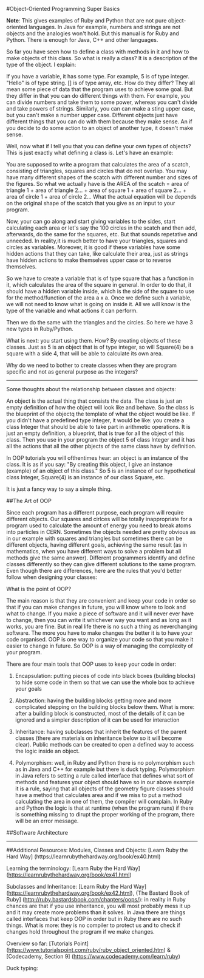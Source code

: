 #Object-Oriented Programming Super Basics

**Note**: This gives examples of Ruby and Python that are not pure object-oriented languages. In Java for example, numbers and strings are not objects and the analogies won't hold. But this manual is for Ruby and Python. There is enough for Java, C++ and other languages.

So far you have seen how to define a class with methods in it and how to make objects of this class. So what is really a class? It is a description of the type of the object. I explain: 

If you have a variable, it has some type. For example, 5 is of type integer. "Hello" is of type string. [] is of type array, etc. How do they differ? They all mean some piece of data that the program uses to achieve some goal. But they differ in that you can do different things with them. For example, you can divide numbers and take them to some power, whereas you can't divide and take powers of strings. Similarly, you can can make a sting upper case, but you can't make a number upper case. Different objects just have different things that you can do with them because they make sense. An if you decide to do some action to an object of another type, it doesn't make sense. 

Well, now what if I tell you that you can define your own types of objects? This is just exactly what defining a class is. Let's have an example: 

You are supposed to write a program that calculates the area of a scatch, consisting of triangles, squares and circles that do not overlap. You may have many different shapes of the scatch with different number and sizes of the figures. So what we actually have is the AREA of the scatch = area of triangle 1 + area of triangle 2... + area of square 1 + area of square 2... + area of circle 1 + area of circle 2... What the actual equation will be depends on the original shape of the scatch that you give as an input to your program. 

Now, your can go along and start giving variables to the sides, start calculating each area or let's say the 100 circles in the scatch and then add, afterwards, do the same for the squares, etc. But that sounds repetative and unneeded. In reality,it is much better to have your triangles, squares and circles as variables. Moreover, it is good if these variables have some hidden actions that they can take, like calculate their area, just as strings have hidden actions to make themselves upper case or to reverse themselves. 

So we have to create a variable that is of type square that has a function in it, which calculates the area of the square in general. In order to do that, it should have a hidden variable inside, which is the side of the square to use for the method/function of the area a x a. Once we define such a variable, we will not need to know what is going on inside it. All we will know is the type of the variable and what actions it can perform. 

Then we do the same with the triangles and the circles. So here we have 3 new types in Ruby/Python. 

What is next: you start using them. How? By creating objects of these classes. Just as 5 is an object that is of type integer, so will Square(4) be a square with a side 4, that will be able to calculate its own area. 

Why do we need to bother to create classes when they are program specific and not as general purpose as the integers? 

<hr>
Some thoughts about the relationship between classes and objects: 

An object is the actual thing that consists the data. The class is just an empty definition of how the object will look like and behave. So the class is the blueprint of the objectq the template of what the object would be like. If you didn't have a predefined type integer, it would be like: you create a class Integer that should be able to take part in arithmetic operations. It is just an empty definition, a blueprint, that is true for all the object of this class. Then you use in your program the object 5 of class Integer and it has all the actions that all the other pbjects of the same class have by definition. 

In OOP tutorials you will ofthentimes hear: an object is an instance of the class. It is as if you say: "By creating this object, I give an instance (example) of an object of this class." So 5 is an instance of our hypothetical class Integer, Square(4) is an instance of our class Square, etc. 

It is just a fancy way to say a simple thing. 

##The Art of OOP

Since each program has a different purpose, each program will require different objects. Our squares and cirlces will be totally inappropriate for a program used to calculate the amount of energy you need to break atoms into particles in CERN. Sometimes the objects needed are pretty obvious as in our example with squares and triangles but sometimes there can be different objects, having different goals, achieving the same result (as in mathematics, when you have different ways to solve a problem but all methods give the same answer). Different programmers identify and define classes differently so they can give different solutions to the same program. Even though there are differences, here are the rules that you'd better follow when designing your classes: 

What is the point of OOP?

The main reason is that they are convenient and keep your code in order so that if you can make changes in future, you will know where to look and what to change. If you make a piece of software and it will never ever have to change, then you can write it whichever way you want and as long as it works, you are fine. But in real life there is no such a thing as neverchanging software. The more you have to make changes the better it is to have your code organised. OOP is one way to organize your code so that you make it easier to change in future. So OOP is a way of managing the complexity of your program.

There are four main tools that OOP uses to keep your code in order: 

1. Encapsulation: putting pieces of code into black boxes (building blocks) to hide some code in them so that we can use the whole box to achieve your goals

2. Abstraction: having the building blocks getting more and more complicated stepping on the building blocks below them. What is more: after a building block is constructed, most of the details of it can be ignored and a simpler description of it can be used for interaction

3. Inheritance: having subclasses that inherit the features of the parent classes (there are materials on inheritance below so it will become clear). Public methods can be created to open a defined way to access the logic inside an object. 

4. Polymorphism: well, in Ruby and Python there is no polymorphism such as in Java and C++ for example but there is duck typing. Polymorphism in Java refers to setting a rule called interface that defines what sort of methods and features your object should have so in our above example it is a rule, saying that all objects of the geometry figure classes should have a method that calculates area and if we miss to put a method calculating the area in one of them, the compiler will complain. In Ruby and Python the logic is that at runtime (when the program runs) if there is something missing to dirupt the proper working of the program, there will be an error message. 

##Software Architecture

<hr>
##Additional Resources: 
Modules, Classes and Objects: [Learn Ruby the Hard Way] (https://learnrubythehardway.org/book/ex40.html)

Learning the terminology: [Learn Ruby the Hard Way] (https://learnrubythehardway.org/book/ex41.html)

Subclasses and Inheritance: [Learn Ruby the Hard Way] (https://learnrubythehardway.org/book/ex42.html), {The Bastard Book of Ruby] (http://ruby.bastardsbook.com/chapters/oops/): in reality in Ruby chances are that if you use inheritance, you will most probably mess it up and it may create more problems than it solves. In Java there are things called interfaces that keep OOP in order but in Ruby there are no such things. What is more: they is no compiler to protect us and to check if changes hold throughout the program if we make changes. 

Overview so far: [Tutorials Point] (https://www.tutorialspoint.com/ruby/ruby_object_oriented.htm) & [Codecademy, Section 9] (https://www.codecademy.com/learn/ruby)

Duck typing: 
